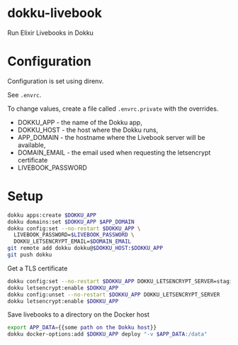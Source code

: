 # dokku-livebook

Run Elixir Livebooks in Dokku

# Configuration

Configuration is set using direnv.

See `.envrc`.

To change values, create a file called `.envrc.private`
with the overrides.

* DOKKU_APP - the name of the Dokku app,
* DOKKU_HOST - the host where the Dokku runs,
* APP_DOMAIN - the hostname where the Livebook server will be available,
* DOMAIN_EMAIL - the email used when requesting the letsencrypt certificate
* LIVEBOOK_PASSWORD

# Setup

```sh
dokku apps:create $DOKKU_APP
dokku domains:set $DOKKU_APP $APP_DOMAIN
dokku config:set --no-restart $DOKKU_APP \
  LIVEBOOK_PASSWORD=$LIVEBOOK_PASSWORD \
  DOKKU_LETSENCRYPT_EMAIL=$DOMAIN_EMAIL
git remote add dokku dokku@$DOKKU_HOST:$DOKKU_APP
git push dokku
```

Get a TLS certificate

```sh
dokku config:set --no-restart $DOKKU_APP DOKKU_LETSENCRYPT_SERVER=staging
dokku letsencrypt:enable $DOKKU_APP
dokku config:unset --no-restart $DOKKU_APP DOKKU_LETSENCRYPT_SERVER
dokku letsencrypt:enable $DOKKU_APP
```

Save livebooks to a directory on the Docker host

```sh
export APP_DATA={{some path on the Dokku host}}
dokku docker-options:add $DOKKU_APP deploy "-v $APP_DATA:/data"
```
